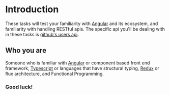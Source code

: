 # Introduction

These tasks will test your familiarity with [Angular][angular] and its ecosystem, and familiarity with handling RESTful apis. The specific api you'll be 
dealing with in these tasks is [github's users api][github].

## Who you are
Someone who is familiar with [Angular][angular] or component based front end framework, 
[Typescript][typescript] or languages that have structural typing, [Redux][redux] or flux architecture, 
and Functional Programming.

### Good luck!

[angular]: https://angular.io/ 
[github]: https://api.github.com/users
[typescript]: https://www.typescriptlang.org/
[redux]:https://redux.js.org/
